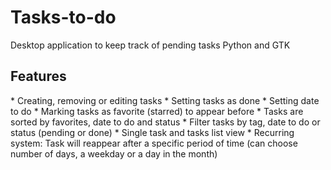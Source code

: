 # Tasks-to-do
Desktop application to keep track of pending tasks
Python and GTK

<h2>Features</h2>
* Creating, removing or editing tasks
* Setting tasks as done
* Setting date to do
* Marking tasks as favorite (starred) to appear before
* Tasks are sorted by favorites, date to do and status
* Filter tasks by tag, date to do or status (pending or done)
* Single task and tasks list view
* Recurring system: Task will reappear after a specific period of time (can choose number of days, a weekday or a day in the month)
